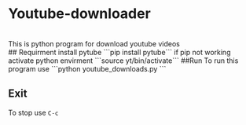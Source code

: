 # Youtube-downloader
<br>
This is python program for download youtube videos
<br>
## Requirment
install pytube
```pip install pytube```
if pip not working activate python envirment
```source yt/bin/activate```
##Run  
To run this program use
```python youtube_downloads.py ``` 

## Exit
To stop use ```C-c```
